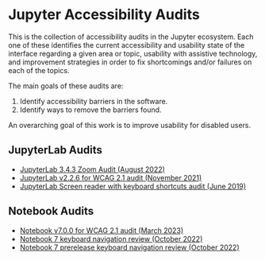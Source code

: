 # Jupyter Accessibility Audits

This is the collection of accessibility audits in the Jupyter ecosystem. Each
one of these identifies the current accessibility and usability state of the
interface regarding a given area or topic, usability with assistive technology,
and improvement strategies in order to fix shortcomings and/or failures on each
of the topics.

The main goals of these audits are:

1. Identify accessibility barriers in the software.
2. Identify ways to remove the barriers found.

An overarching goal of this work is to improve usability for disabled users.

## JupyterLab Audits

- [JupyterLab 3.4.3 Zoom Audit (August 2022)](https://github.com/Quansight-Labs/jupyterlab-accessible-themes/issues/34#issuecomment-1210168155)
- [JupyterLab v2.2.6 for WCAG 2.1 audit (November 2021)](https://github.com/jupyterlab/jupyterlab/issues/9399)
- [JupyterLab Screen reader with keyboard shortcuts audit (June 2019)](https://github.com/jupyterlab/jupyterlab/issues/6573)

## Notebook Audits

- [Notebook v7.0.0 for WCAG 2.1 audit (March 2023)](https://github.com/jupyter/notebook/issues/6800)
- [Notebook 7 keyboard navigation review (October 2022)](https://github.com/isabela-pf/a11y-events/pull/10/files)
- [Notebook 7 prerelease keyboard navigation review (October 2022)](https://github.com/jupyter/notebook/issues/6595)
